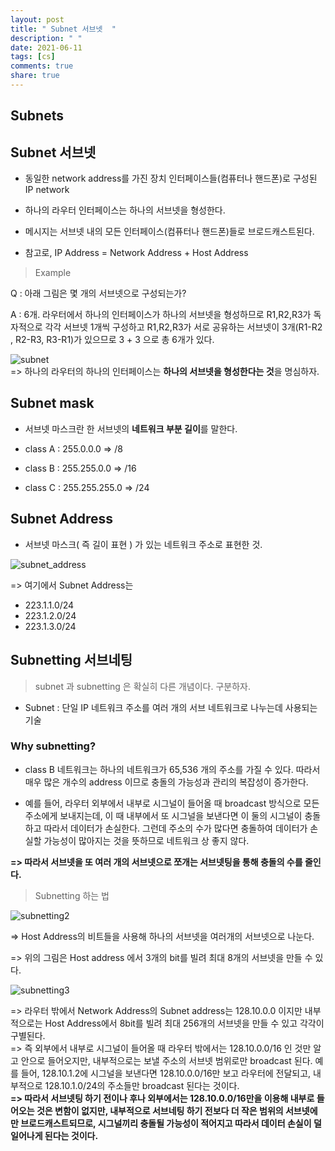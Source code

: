 ```yaml
---
layout: post
title: " Subnet 서브넷  "
description: " "
date: 2021-06-11
tags: [cs]
comments: true
share: true
---
```


## Subnets 

## Subnet 서브넷 

* 동일한 network address를 가진 장치 인터페이스들(컴퓨터나 핸드폰)로 구성된 IP network 
* 하나의 라우터 인터페이스는 하나의 서브넷을 형성한다. 
* 메시지는 서브넷 내의 모든 인터페이스(컴퓨터나 핸드폰)들로 브로드캐스트된다.

* 참고로, IP Address = Network Address + Host Address  

> Example

Q : 아래 그림은 몇 개의 서브넷으로 구성되는가? 

A : 6개. 라우터에서 하나의 인터페이스가 하나의 서브넷을 형성하므로 R1,R2,R3가 독자적으로 각각 서브넷 1개씩 구성하고 R1,R2,R3가 서로 공유하는 서브넷이 3개(R1-R2 , R2-R3, R3-R1)가 있으므로 3 + 3 으로 총 6개가 있다.  

![subnet](https://user-images.githubusercontent.com/38216027/71177697-e5e78d00-22af-11ea-8f82-2b077b6e61f3.png)
<br>=> 하나의 라우터의 하나의 인터페이스는 **하나의 서브넷을 형성한다는 것**을 명심하자.

## Subnet mask 

* 서브넷 마스크란 한 서브넷의 **네트워크 부분 길이**를 말한다. 

* class A : 255.0.0.0 => /8

* class B : 255.255.0.0 => /16

* class C : 255.255.255.0 => /24

## Subnet Address 

* 서브넷 마스크( 즉 길이 표현 ) 가 있는 네트워크 주소로 표현한 것.

![subnet_address](https://user-images.githubusercontent.com/38216027/71245175-80e77200-2357-11ea-9add-2c70c5c71466.png)


=> 여기에서 Subnet Address는 
* 223.1.1.0/24
* 223.1.2.0/24
* 223.1.3.0/24 

## Subnetting 서브네팅 

> subnet 과 subnetting 은 확실히 다른 개념이다. 구분하자.

* Subnet : 단일 IP 네트워크 주소를 여러 개의 서브 네트워크로 나누는데 사용되는 기술 

### Why subnetting? 

* class B 네트워크는 하나의 네트워크가 65,536 개의 주소를 가질 수 있다. 따라서 매우 많은 개수의 address 이므로 충돌의 가능성과 관리의 복잡성이 증가한다. 

* 예를 들어, 라우터 외부에서 내부로 시그널이 들어올 때 broadcast 방식으로 모든 주소에게 보내지는데, 이 때 내부에서 또 시그널을 보낸다면 이 둘의 시그널이 충돌하고 따라서 데이터가 손실한다.  그런데 주소의 수가 많다면 충돌하여 데이터가 손실할 가능성이 많아지는 것을 뜻하므로 네트워크 상 좋지 않다. 

**=> 따라서 서브넷을 또 여러 개의 서브넷으로 쪼개는 서브넷팅을 통해 충돌의 수를 줄인다.**   

> Subnetting 하는 법

![subnetting2](https://user-images.githubusercontent.com/38216027/71247664-8d21fe00-235c-11ea-846e-71ffac484d36.png)

=> Host Address의 비트들을 사용해 하나의 서브넷을 여러개의 서브넷으로 나눈다. 

=> 위의 그림은 Host address 에서 3개의 bit를 빌려 최대 8개의 서브넷을 만들 수 있다. 

![subnetting3](https://user-images.githubusercontent.com/38216027/71248566-7aa8c400-235e-11ea-8559-08ca92eb2473.png)

=> 라우터 밖에서 Network Address의 Subnet address는 128.10.0.0 이지만 내부적으로는 Host Address에서 8bit를 빌려 최대 256개의 서브넷을 만들 수 있고 각각이 구별된다. 
<br>=> 즉 외부에서 내부로 시그널이 들어올 때 라우터 밖에서는 128.10.0.0/16 인 것만 알고 안으로 들어오지만, 내부적으로는 보낼 주소의 서브넷 범위로만 broadcast 된다. 예를 들어, 128.10.1.2에 시그널을 보낸다면 128.10.0.0/16만 보고 라우터에 전달되고, 내부적으로 128.10.1.0/24의 주소들만 broadcast 된다는 것이다. 
<br> **=> 따라서 서브넷팅 하기 전이나 후나 외부에서는 128.10.0.0/16만을 이용해 내부로 들어오는 것은 변함이 없지만, 내부적으로 서브네팅 하기 전보다 더 작은 범위의 서브넷에만 브로드캐스트되므로, 시그널끼리 충돌될 가능성이 적어지고 따라서 데이터 손실이 덜 일어나게 된다는 것이다.** 

